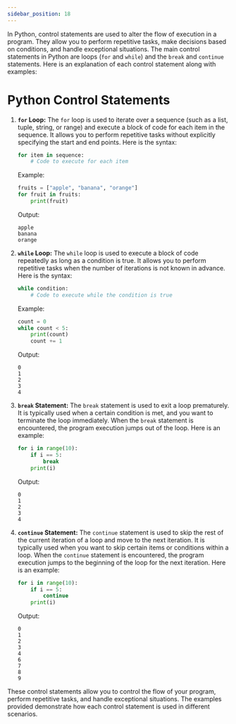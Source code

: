 ```yaml
---
sidebar_position: 18
---
```


In Python, control statements are used to alter the flow of execution in a program. They allow you to perform repetitive tasks, make decisions based on conditions, and handle exceptional situations. The main control statements in Python are loops (`for` and `while`) and the `break` and `continue` statements. Here is an explanation of each control statement along with examples:

# Python Control Statements

1. **`for` Loop:**
   The `for` loop is used to iterate over a sequence (such as a list, tuple, string, or range) and execute a block of code for each item in the sequence. It allows you to perform repetitive tasks without explicitly specifying the start and end points. Here is the syntax:

   ```python
   for item in sequence:
       # Code to execute for each item
   ```

   Example:
   ```python
   fruits = ["apple", "banana", "orange"]
   for fruit in fruits:
       print(fruit)
   ```

   Output:
   ```
   apple
   banana
   orange
   ```

2. **`while` Loop:**
   The `while` loop is used to execute a block of code repeatedly as long as a condition is true. It allows you to perform repetitive tasks when the number of iterations is not known in advance. Here is the syntax:

   ```python
   while condition:
       # Code to execute while the condition is true
   ```

   Example:
   ```python
   count = 0
   while count < 5:
       print(count)
       count += 1
   ```

   Output:
   ```
   0
   1
   2
   3
   4
   ```

3. **`break` Statement:**
   The `break` statement is used to exit a loop prematurely. It is typically used when a certain condition is met, and you want to terminate the loop immediately. When the `break` statement is encountered, the program execution jumps out of the loop. Here is an example:

   ```python
   for i in range(10):
       if i == 5:
           break
       print(i)
   ```

   Output:
   ```
   0
   1
   2
   3
   4
   ```

4. **`continue` Statement:**
   The `continue` statement is used to skip the rest of the current iteration of a loop and move to the next iteration. It is typically used when you want to skip certain items or conditions within a loop. When the `continue` statement is encountered, the program execution jumps to the beginning of the loop for the next iteration. Here is an example:

   ```python
   for i in range(10):
       if i == 5:
           continue
       print(i)
   ```

   Output:
   ```
   0
   1
   2
   3
   4
   6
   7
   8
   9
   ```

These control statements allow you to control the flow of your program, perform repetitive tasks, and handle exceptional situations. The examples provided demonstrate how each control statement is used in different scenarios.